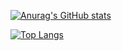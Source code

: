 [![Anurag's GitHub stats](https://github-readme-stats.vercel.app/api?username=K3Gontijo&count_private=true&show_icons=true&theme=tokyonight)](https://github.com/K3Gontijo/github-readme-stats)

[![Top Langs](https://github-readme-stats.vercel.app/api/top-langs/?username=K3Gontijo&layout=compact&theme=tokyonight)](https://github.com/K3Gontijo/github-readme-stats)
